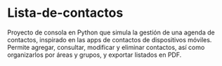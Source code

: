 # Lista-de-contactos
Proyecto de consola en Python que simula la gestión de una agenda de contactos, inspirado en las apps de contactos de dispositivos móviles. Permite agregar, consultar, modificar y eliminar contactos, así como organizarlos por áreas y grupos, y exportar listados en PDF.
